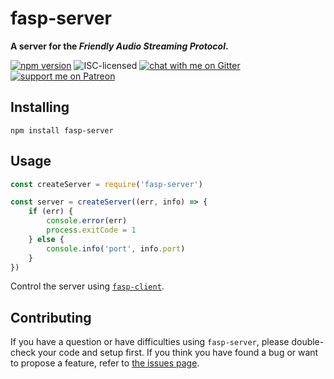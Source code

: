 # fasp-server

**A server for the *Friendly Audio Streaming Protocol*.**

[![npm version](https://img.shields.io/npm/v/fasp-server.svg)](https://www.npmjs.com/package/fasp-server)
![ISC-licensed](https://img.shields.io/github/license/derhuerst/fasp-server.svg)
[![chat with me on Gitter](https://img.shields.io/badge/chat%20with%20me-on%20gitter-512e92.svg)](https://gitter.im/derhuerst)
[![support me on Patreon](https://img.shields.io/badge/support%20me-on%20patreon-fa7664.svg)](https://patreon.com/derhuerst)


## Installing

```shell
npm install fasp-server
```


## Usage

```js
const createServer = require('fasp-server')

const server = createServer((err, info) => {
	if (err) {
		console.error(err)
		process.exitCode = 1
	} else {
		console.info('port', info.port)
	}
})
```

Control the server using [`fasp-client`](https://github.com/derhuerst/fasp-client).


## Contributing

If you have a question or have difficulties using `fasp-server`, please double-check your code and setup first. If you think you have found a bug or want to propose a feature, refer to [the issues page](https://github.com/derhuerst/fasp-server/issues).
